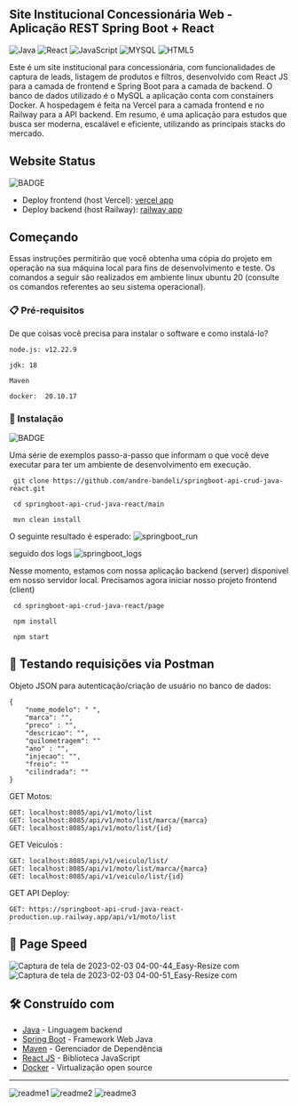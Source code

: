 ## Site Institucional Concessionária Web - Aplicação REST Spring Boot + React
![Java](https://img.shields.io/badge/java-%23ED8B00.svg?style=for-the-badge&logo=java&logoColor=white)
![React](https://img.shields.io/badge/react-%2320232a.svg?style=for-the-badge&logo=react&logoColor=%2361DAFB)
![JavaScript](https://img.shields.io/badge/JavaScript-F7DF1E?style=for-the-badge&logo=javascript&logoColor=black)
![MYSQL](https://img.shields.io/badge/MySQL-005C84?style=for-the-badge&logo=mysql&logoColor=white)
![HTML5](https://img.shields.io/badge/html5-%23E34F26.svg?style=for-the-badge&logo=html5&logoColor=white)

Este é um site institucional para concessionária, com funcionalidades de captura de leads, listagem de produtos e filtros, desenvolvido com React JS para a camada de frontend e Spring Boot para a camada de backend. O banco de dados utilizado é o MySQL a aplicação conta com constainers Docker. A hospedagem é feita na Vercel para a camada frontend e no Railway para a API backend. Em resumo, é uma aplicação para estudos que busca ser moderna, escalável e eficiente, utilizando as principais stacks do mercado.

## Website Status
![BADGE](https://img.shields.io/website-up-down-green-red/http/monip.org.svg)

- Deploy frontend (host Vercel): [vercel app](https://webmotors.vercel.app/)
- Deploy backend (host Railway): [railway app](https://springboot-api-crud-java-react-production.up.railway.app/)


## Começando

Essas instruções permitirão que você obtenha uma cópia do projeto em operação na sua máquina local para fins de desenvolvimento e teste.
Os comandos a seguir são realizados em ambiente linux ubuntu 20 (consulte os comandos referentes ao seu sistema operacional).

### 📋 Pré-requisitos

De que coisas você precisa para instalar o software e como instalá-lo?

```
node.js: v12.22.9
```
```
jdk: 18
```
```
Maven
```
```
docker:  20.10.17
```

### 🔧 Instalação
![BADGE](https://img.shields.io/badge/Linux-FCC624?style=for-the-badge&logo=linux&logoColor=black)

Uma série de exemplos passo-a-passo que informam o que você deve executar para ter um ambiente de desenvolvimento em execução.

```
 git clone https://github.com/andre-bandeli/springboot-api-crud-java-react.git
```
```
 cd springboot-api-crud-java-react/main
```
```
 mvn clean install
```

O seguinte resultado é esperado:
![springboot_run](https://user-images.githubusercontent.com/87938869/212789128-3b8f4a5f-73d0-4257-b435-0743ec2b0a39.png)

seguido dos logs
![springboot_logs](https://user-images.githubusercontent.com/87938869/212789258-d7ac1cb6-3907-4583-857c-f48479c605ee.png)

Nesse momento, estamos com nossa aplicação backend (server) disponivel em nosso servidor local. Precisamos agora iniciar nosso projeto frontend (client) 
```
 cd springboot-api-crud-java-react/page
```
```
 npm install
```
```
 npm start
```

## 📌 Testando requisições via Postman

Objeto JSON para autenticação/criação de usuário no banco de dados:

    {
        "nome_modelo": " ",
        "marca": "",
        "preco" : "",
        "descricao": "",
        "quilometragem": ""
        "ano" : "",
        "injecao": "",
        "freio": ""
        "cilindrada": ""
    }

GET Motos:

    GET: localhost:8085/api/v1/moto/list
    GET: localhost:8085/api/v1/moto/list/marca/{marca}
    GET: localhost:8085/api/v1/moto/list/{id}

GET Veiculos :

    GET: localhost:8085/api/v1/veiculo/list/
    GET: localhost:8085/api/v1/moto/list/marca/{marca}
    GET: localhost:8085/api/v1/veiculo/list/{id}

GET API Deploy:

    GET: https://springboot-api-crud-java-react-production.up.railway.app/api/v1/moto/list



## 📛 Page Speed
![Captura de tela de 2023-02-03 04-00-44_Easy-Resize com](https://user-images.githubusercontent.com/87938869/216533939-a66d20db-bed1-4ae8-ba94-e29abd9021f2.jpg)
![Captura de tela de 2023-02-03 04-00-51_Easy-Resize com](https://user-images.githubusercontent.com/87938869/216533884-b80ca3ab-187b-4cb5-b843-7f39db4599ef.jpg)


## 🛠️ Construído com

* [Java](https://www.oracle.com/br/java/technologies/javase/jdk11-archive-downloads.html) - Linguagem backend
* [Spring Boot](https://spring.io/projects/spring-boot) - Framework Web Java
* [Maven](https://maven.apache.org/) - Gerenciador de Dependência
* [React JS](https://pt-br.reactjs.org/) - Biblioteca JavaScript
* [Docker](https://www.docker.com/) - Virtualização open source

---
![readme1](https://user-images.githubusercontent.com/87938869/216533301-b2e188f1-da7b-48c4-8f33-5af86097eb75.jpg)
![readme2](https://user-images.githubusercontent.com/87938869/216533290-1836046c-b056-427f-9f4c-814fd9e38d57.jpg)
![readme3](https://user-images.githubusercontent.com/87938869/216533342-bcd23629-cd13-42d9-9618-62084b97aad1.jpg)





